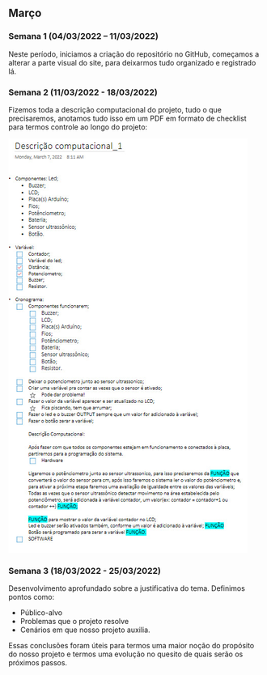 ## Março
### Semana 1 (04/03/2022 – 11/03/2022)  
Neste período, iniciamos a criação do repositório no GitHub, começamos a alterar a parte visual do site, para deixarmos tudo organizado e registrado lá.

### Semana 2 (11/03/2022 - 18/03/2022)  
Fizemos toda a descrição computacional do projeto, tudo o que precisaremos, anotamos tudo isso em um PDF em formato de checklist para termos controle ao longo do projeto:

![descrição computacional](./img/mar_01.png)

### Semana 3 (18/03/2022 - 25/03/2022)  
Desenvolvimento aprofundado sobre a justificativa do tema. Definimos pontos como:
* Público-alvo
* Problemas que o projeto resolve
* Cenários em que nosso projeto auxilia.

Essas conclusões foram úteis para termos uma maior noção do propósito do nosso projeto e termos uma evolução no quesito de quais serão os próximos passos.
